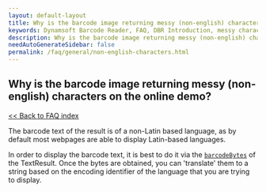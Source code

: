 ```yaml
---
layout: default-layout
title: Why is the barcode image returning messy (non-english) characters on the online demo?
keywords: Dynamsoft Barcode Reader, FAQ, DBR Introduction, messy characters, non-English characters
description: Why is the barcode image returning messy (non-english) characters on the online demo?
needAutoGenerateSidebar: false
permalink: /faq/general/non-english-characters.html
---
```


## Why is the barcode image returning messy (non-english) characters on the online demo?

[<< Back to FAQ index](index.md)

The barcode text of the result is of a non-Latin based language, as by default most webpages are able to display Latin-based languages. 

In order to display the barcode text, it is best to do it via the [`barcodeBytes`](https://www.dynamsoft.com/barcode-reader/programming/c-cplusplus/struct/TextResult.html?src=c&&ver=latest#barcodebytes) of the TextResult. Once the bytes are obtained, you can 'translate' them to a string based on the encoding identifier of the language that you are trying to display.
